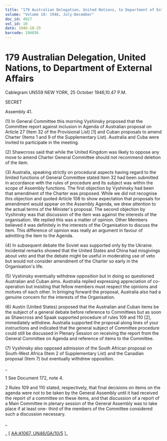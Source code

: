```yaml
---
title: "179 Australian Delegation, United Nations, to Department of External Affairs"
volume: "Volume 10: 1946, July-December"
doc_id: 4027
vol_id: 10
date: 1946-10-25
barcode: 194036
---
```


# 179 Australian Delegation, United Nations, to Department of External Affairs

Cablegram UN559 NEW YORK, 25 October 1946,10.47 P.M.

SECRET

Assembly 41.

(1) In General Committee this morning Vyshinsky proposed that the Committee report against inclusion in Agenda of Australian proposal on Article 27 (Item 32 of the Provisional List) [1] and Cuban proposals to amend Charter (Items 1 and 9 of the Supplementary List). Australia and Cuba were invited to participate in the meeting.

(2) Shawcross said that while the United Kingdom was likely to oppose any move to amend Charter General Committee should not recommend deletion of the item.

(3) Australia, speaking strictly on procedural aspects having regard to the limited functions of General Committee stated Item 32 had been submitted in accordance with the rules of procedure and its subject was within the scope of Assembly functions. The first objection by Vyshinsky had been that amendment of the Charter was proposed. While we did not recognise this objection and quoted Article 108 to show expectation that proposals for amendment would appear on the Assembly Agenda, we drew attention to the actual terms of the Minister's proposal. The second objection by Vyshinsky was that discussion of the item was against the interests of the organisation. We replied this was a matter of opinion. Other Members believed it was definitely in the interests of the Organisation to discuss the item. This difference of opinion was really an argument in favour of admitting the item to the Agenda.

(4) In subsequent debate the Soviet was supported only by the Ukraine. Incidental remarks showed that the United States and China had misgivings about veto and that the debate might be useful in moderating use of veto but would not consider amendment of the Charter so early in the Organisation's life.

(5) Vyshinsky eventually withdrew opposition but in doing so questioned Australian and Cuban aims. Australia replied expressing appreciation of co-operation but insisting that fellow members must respect the opinions and motives of each other. In bringing forward the proposal, Australia also had a genuine concern for the interests of the Organisation.

(6) Austin (United States) proposed that the Australian and Cuban items be the subject of a general debate before reference to Committees but as soon as Shawcross and Spaak supported procedure of rules 109 and 110 [2], immediately withdrew. Australia supported the proposal along lines of your instructions and indicated that the general subject of Committee procedure could still be discussed in Plenary Session on receiving the report from the General Committee on Agenda and reference of items to the Committee.

(7) Vyshinsky also opposed admission of the South African proposal on South-West Africa (Item 2 of Supplementary List) and the Canadian proposal (Item 7) but eventually withdrew opposition.

_

1 See Document 172, note 4.

2 Rules 109 and 110 stated, respectively, that final decisions on items on the agenda were not to be taken by the General Assembly until it had received the report of a committee on these items, and that discussion of a report of a Main Committee in plenary session of the General Assembly was to take place if at least one- third of the members of the Committee considered such a discussion necessary.

_

_ [ [AA:A1067, UN46/GA/10/5](http://www.naa.gov.au/cgi-bin/Search?O=I&Number=194036) ]_
